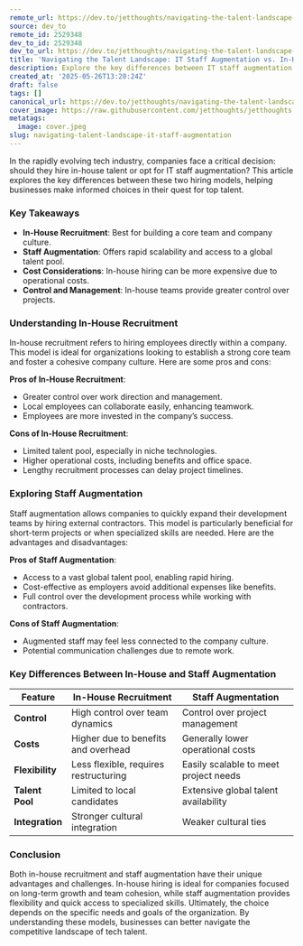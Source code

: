 ```yaml
---
remote_url: https://dev.to/jetthoughts/navigating-the-talent-landscape-it-staff-augmentation-vs-in-house-recruitment-3pgn
source: dev_to
remote_id: 2529348
dev_to_id: 2529348
dev_to_url: https://dev.to/jetthoughts/navigating-the-talent-landscape-it-staff-augmentation-vs-in-house-recruitment-3pgn
title: 'Navigating the Talent Landscape: IT Staff Augmentation vs. In-House Recruitment'
description: Explore the key differences between IT staff augmentation and in-house recruitment, helping businesses make informed hiring decisions in the tech industry.
created_at: '2025-05-26T13:20:24Z'
draft: false
tags: []
canonical_url: https://dev.to/jetthoughts/navigating-the-talent-landscape-it-staff-augmentation-vs-in-house-recruitment-3pgn
cover_image: https://raw.githubusercontent.com/jetthoughts/jetthoughts.github.io/master/content/blog/navigating-talent-landscape-it-staff-augmentation/cover.jpeg
metatags:
  image: cover.jpeg
slug: navigating-talent-landscape-it-staff-augmentation
---
```

In the rapidly evolving tech industry, companies face a critical decision: should they hire in-house talent or opt for IT staff augmentation? This article explores the key differences between these two hiring models, helping businesses make informed choices in their quest for top talent.

### Key Takeaways

*   **In-House Recruitment**: Best for building a core team and company culture.
*   **Staff Augmentation**: Offers rapid scalability and access to a global talent pool.
*   **Cost Considerations**: In-house hiring can be more expensive due to operational costs.
*   **Control and Management**: In-house teams provide greater control over projects.

### Understanding In-House Recruitment

In-house recruitment refers to hiring employees directly within a company. This model is ideal for organizations looking to establish a strong core team and foster a cohesive company culture. Here are some pros and cons:

**Pros of In-House Recruitment**:

*   Greater control over work direction and management.
*   Local employees can collaborate easily, enhancing teamwork.
*   Employees are more invested in the company’s success.

**Cons of In-House Recruitment**:

*   Limited talent pool, especially in niche technologies.
*   Higher operational costs, including benefits and office space.
*   Lengthy recruitment processes can delay project timelines.

### Exploring Staff Augmentation

Staff augmentation allows companies to quickly expand their development teams by hiring external contractors. This model is particularly beneficial for short-term projects or when specialized skills are needed. Here are the advantages and disadvantages:

**Pros of Staff Augmentation**:

*   Access to a vast global talent pool, enabling rapid hiring.
*   Cost-effective as employers avoid additional expenses like benefits.
*   Full control over the development process while working with contractors.

**Cons of Staff Augmentation**:

*   Augmented staff may feel less connected to the company culture.
*   Potential communication challenges due to remote work.

### Key Differences Between In-House and Staff Augmentation

| Feature | In-House Recruitment | Staff Augmentation |
| --- | --- | --- |
| **Control** | High control over team dynamics | Control over project management |
| **Costs** | Higher due to benefits and overhead | Generally lower operational costs |
| **Flexibility** | Less flexible, requires restructuring | Easily scalable to meet project needs |
| **Talent Pool** | Limited to local candidates | Extensive global talent availability |
| **Integration** | Stronger cultural integration | Weaker cultural ties |

### Conclusion

Both in-house recruitment and staff augmentation have their unique advantages and challenges. In-house hiring is ideal for companies focused on long-term growth and team cohesion, while staff augmentation provides flexibility and quick access to specialized skills. Ultimately, the choice depends on the specific needs and goals of the organization. By understanding these models, businesses can better navigate the competitive landscape of tech talent.